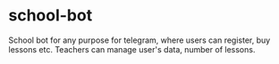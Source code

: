 # school-bot
School bot for any purpose for telegram, where users can register, buy lessons etc. Teachers can manage user's data, number of lessons.

